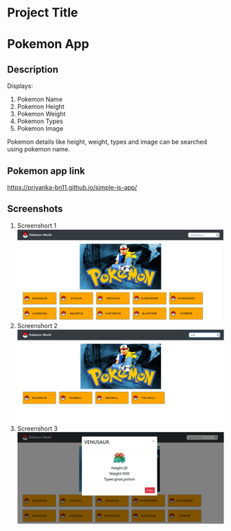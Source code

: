 # Project Title
# Pokemon App
## Description
Displays:
1. Pokemon Name
2. Pokemon Height
3. Pokemon Weight
4. Pokemon Types
5. Pokemon Image

Pokemon details like height, weight, types and image can be searched using pokemon name.

## Pokemon app link
https://priyanka-bn11.github.io/simple-js-app/

## Screenshots
1. Screenshort 1
![Homepage](https://github.com/Priyanka-BN11/Simple-js-app/blob/main_pg/screenshorts/Screenshot1.PNG)
2. Screenshort 2
![Search-pokemon](https://github.com/Priyanka-BN11/Simple-js-app/blob/main_pg/screenshorts/Screenshort2.PNG)
3. Screenshort 3
![PokemonDetails-Modal](https://github.com/Priyanka-BN11/Simple-js-app/blob/main_pg/screenshorts/Screenshort3.PNG)
